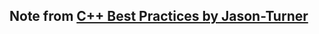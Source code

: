 ## Note from [C++ Best Practices by Jason-Turner](https://www.scribd.com/document/703404100/C-Best-Practices-by-Jason-Turner)

